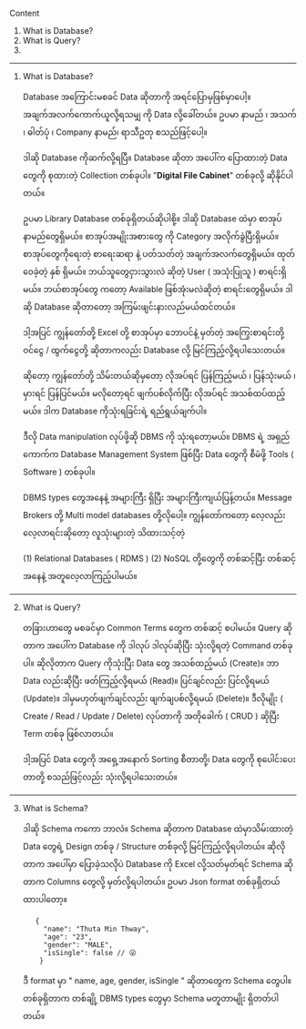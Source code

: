 
Content

1. What is Database?
2. What is Query?
3. 

------------------------------------------------------------------------

1. What is Database?
   
   Database အကြောင်းမစခင် Data ဆိုတာကို အရင်ပြောမှဖြစ်မှာပေါ့။ အချက်အလက်ကောက်ယူလို့ရသမျှ ကို Data လို့ခေါ်တယ်။ ဥပမာ နာမည် ၊ အသက် ၊ ဓါတ်ပုံ ၊ Company နာမည်၊ ရာသီဥတု စသည်ဖြင့်ပေါ့။
   
   ဒါဆို Database ကိုဆက်လို့ရပြီ။ Database ဆိုတာ အပေါ်က ပြောထားတဲ့ Data တွေကို စုထားတဲ့ Collection တစ်ခုပါ။ "**Digital File Cabinet**" တစ်ခုလို့ ဆိုနိုင်ပါတယ်။ 
   
   ဥပမာ Library Database တစ်ခုရှိတယ်ဆိုပါစို့။ ဒါဆို Database ထဲမှာ စာအုပ်နာမည်တွေရှိမယ်။ စာအုပ်အမျိုးအစားတွေ ကို Category အလိုက်ခွဲပြီးရှိမယ်။ စာအုပ်တွေကိုရေးတဲ့ စာရေးဆရာ နဲ့ ပတ်သတ်တဲ့ အချက်အလက်တွေရှိမယ်။ ထုတ်ဝေခဲ့တဲ့ နှစ် ရှိမယ်။ ဘယ်သူတွေငှားသွားလဲ ဆိုတဲ့ User ( အသုံးပြုသူ ) စာရင်းရှိမယ်။ ဘယ်စာအုပ်တွေ ကတော့ Available ဖြစ်အုံးမလဲဆိုတဲ့ စာရင်းတွေရှိမယ်။ ဒါဆို Database ဆိုတာတော့ အကြမ်းဖျင်းနားလည်မယ်ထင်တယ်။ 
   
   ဒါ့အပြင် ကျွန်တော်တို့ Excel တို့ စာအုပ်မှာ ဘောပင်နဲ့ မှတ်တဲ့ အကြွေးစာရင်းတို့ ဝင်ငွေ / ထွက်ငွေတို့ ဆိုတာကလည်း Database လို့ မြင်ကြည့်လို့ရပါသေးတယ်။
   
   ဆိုတော့ ကျွန်တော်တို့ သိမ်းတယ်ဆိုမှတော့ လိုအပ်ရင် ပြန်ကြည့်မယ် ၊ ပြန်သုံးမယ် ၊​ မှားရင် ပြန်ပြင်မယ်။ မလိုတော့ရင် ဖျက်ပစ်လိုက်ပြီး လိုအပ်ရင် အသစ်ထပ်ထည့်မယ်။ ဒါက Database ကိုသုံးရခြင်းရဲ့ ရည်ရွယ်ချက်ပါ။
   
   ဒီလို Data manipulation လုပ်ဖို့ဆို DBMS ကို သုံးရတော့မယ်။​ DBMS ရဲ့ အရှည်ကောက်က Database Management System ဖြစ်ပြီး Data တွေကို စီမံဖို့ Tools ( Software ) တစ်ခုပါ။ 
   
   DBMS types တွေအနေနဲ့ အများကြီး ရှိပြီး အများကြီးကျယ်ပြန့်တယ်။ Message Brokers တို့ Multi model databases တို့လိုပေါ့။​ ကျွန်တော်ကတော့ လေ့လည်း လေ့လာရင်းဆိုတော့ လူသုံးများတဲ့ သိထားသင့်တဲ့ 
   
   (1) Relational Databases ( RDMS )
   (2) NoSQL တို့တွေကို တစ်ဆင့်ပြီး တစ်ဆင့် အနေနဲ့ အတူလေ့လာကြည့်ပါမယ်။ 

------------------------------------------------------------------------

2. What is Query?
   
   တခြားဟာတွေ မစခင်မှာ Common Terms တွေက တစ်ဆင့် စပါမယ်။ Query ဆိုတာက အပေါ်က Database ကို ဒါလုပ် ဒါလုပ်ဆိုပြီး သုံးလို့ရတဲ့ Command တစ်ခုပါ။​ ဆိုလိုတာက Query ကိုသုံးပြီး Data တွေ အသစ်ထည့်မယ် (Create)။ ဘာ Data လည်းဆိုပြီး ဖတ်ကြည့်လို့ရမယ် (Read)။ ပြင်ချင်လည်း ပြင်လို့ရမယ် (Update)။ ဒါမှမဟုတ်ဖျက်ချင်လည်း ဖျက်ချပစ်လို့ရမယ် (Delete)။ ဒီလိုမျိုး ( Create / Read / Update / Delete) လုပ်တာကို အတိုခေါက် ( CRUD ) ဆိုပြီး Term တစ်ခု ဖြစ်လာတယ်။ 
   
   ဒါ့အပြင် Data တွေကို အရှေ့အနောက် Sorting စီတာတို့၊ Data တွေကို စုပေါင်းပေးတာတို့ စသည်ဖြင့်လည်း သုံးလို့ရပါသေးတယ်။
   
------------------------------------------------------------------------

3. What is Schema?
   
   ဒါဆို Schema ကကော ဘာလဲ။ Schema ဆိုတာက Database ထဲမှာသိမ်းထားတဲ့ Data တွေရဲ့ Design တစ်ခု / Structure တစ််ခုလို့ မြင်ကြည့်လို့ရပါတယ်။ ဆိုလိုတာက အပေါ်မှာ ပြောခဲ့သလိုပဲ Database ကို Excel လို့သတ်မှတ်ရင် Schema ဆိုတာက Columns တွေလို့ မှတ်လို့ရပါတယ်။ ဥပမာ Json format တစ်ခုရှိတယ် ထားပါတော့။    
   
   ```
      {
		"name": "Thuta Min Thway",
		"age": "23",
		"gender": "MALE",
		"isSingle": false // 😜
	   }
    ```
   
   ဒီ format မှာ " name, age, gender, isSingle " ဆိုတာတွေက Schema တွေပါ။ တစ်ခုရှိတာက တစ်ချို့ DBMS types တွေမှာ Schema မတူတာမျိုး ရှိတတ်ပါတယ်။
 